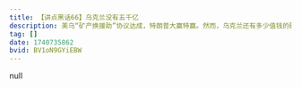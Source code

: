 ```yaml
---
title: 【讲点黑话66】乌克兰没有五千亿
description: 美乌“矿产换援助”协议达成，特朗普大赢特赢。然而，乌克兰还有多少值钱的矿产？
tag: []
date: 1740735862
bvid: BV1oN9GYiEBW
---
```


null
